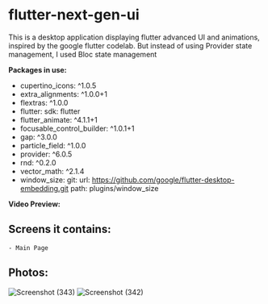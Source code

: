 # flutter-next-gen-ui
This is a desktop application displaying flutter advanced UI and animations, inspired by the google flutter codelab. But instead of using Provider state management, I used Bloc state management

**Packages in use:**
  - cupertino_icons: ^1.0.5
  - extra_alignments: ^1.0.0+1
  - flextras: ^1.0.0
  - flutter:
     sdk: flutter
  - flutter_animate: ^4.1.1+1
  - focusable_control_builder: ^1.0.1+1
  - gap: ^3.0.0
  - particle_field: ^1.0.0
  - provider: ^6.0.5
  - rnd: ^0.2.0
  - vector_math: ^2.1.4
  - window_size:
     git:
      url: https://github.com/google/flutter-desktop-embedding.git
      path: plugins/window_size
    
**Video Preview:**




## Screens it contains:
    - Main Page

 ## Photos:
 
![Screenshot (343)](https://github.com/Elyumusa/flutter-next-gen-ui/assets/93226469/57a632d4-9470-4c73-9868-f35c929a0311)
![Screenshot (342)](https://github.com/Elyumusa/flutter-next-gen-ui/assets/93226469/d4b9d8ba-0386-4497-83ce-1898917a67c7)
